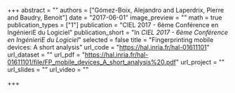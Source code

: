 +++
abstract = ""
authors = ["Gómez-Boix, Alejandro and Laperdrix, Pierre and Baudry, Benoit"]
date = "2017-06-01"
image_preview = ""
math = true
publication_types = ["1"]
publication = "CIEL 2017 - 6ème Conférence en IngénieriE du Logiciel"
publication_short = "In *CIEL 2017 - 6ème Conférence en IngénieriE du Logiciel*"
selected = false
title = "Fingerprinting mobile devices: A short analysis"
url_code = "https://hal.inria.fr/hal-01611101"
url_dataset = ""
url_pdf = "https://hal.inria.fr/hal-01611101/file/FP_mobile_devices_A_short_analysis%20.pdf"
url_project = ""
url_slides = ""
url_video = ""

+++
